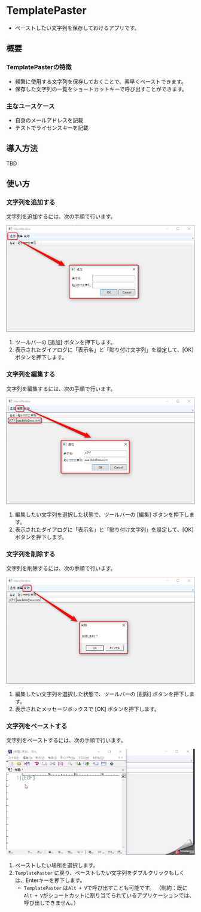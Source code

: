 # TemplatePaster
* ペーストしたい文字列を保存しておけるアプリです。

## 概要
### TemplatePasterの特徴
* 頻繁に使用する文字列を保存しておくことで、素早くペーストできます。
* 保存した文字列の一覧をショートカットキーで呼び出すことができます。

### 主なユースケース
* 自身のメールアドレスを記載
* テストでライセンスキーを記載

## 導入方法

TBD

## 使い方

### 文字列を追加する

文字列を追加するには、次の手順で行います。

![文字列を追加](./images/add-text.png)

1. ツールバーの [追加] ボタンを押下します。
1. 表示されたダイアログに「表示名」と「貼り付け文字列」を設定して、[OK] ボタンを押下します。

### 文字列を編集する

文字列を編集するには、次の手順で行います。

![文字列を編集](./images/edit-text.png)

1. 編集したい文字列を選択した状態で、ツールバーの [編集] ボタンを押下します。
1. 表示されたダイアログに「表示名」と「貼り付け文字列」を設定して、[OK] ボタンを押下します。

### 文字列を削除する

文字列を削除するには、次の手順で行います。

![文字列を削除](./images/delete-text.png)

1. 編集したい文字列を選択した状態で、ツールバーの [削除] ボタンを押下します。
1. 表示されたメッセージボックスで [OK] ボタンを押下します。

### 文字列をペーストする

文字列をペーストするには、次の手順で行います。

![文字列をペースト](./images/paste-text.gif)

1. ペーストしたい場所を選択します。
1. `TemplatePaster` に戻り、ペーストしたい文字列をダブルクリックもしくは、Enterキーを押下します。
    - `TemplatePaster` は`Alt + V`で呼び出すことも可能です。
      （制約：既に`Alt + V`がショートカットに割り当てられているアプリケーションでは、呼び出しできません。）
